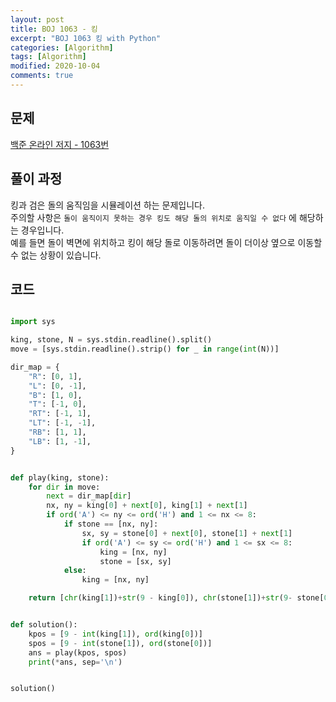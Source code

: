 ```yaml
---
layout: post
title: BOJ 1063 - 킹
excerpt: "BOJ 1063 킹 with Python"
categories: [Algorithm]
tags: [Algorithm]
modified: 2020-10-04
comments: true
---
```


## 문제

[백준 온라인 저지 - 1063번](https://www.acmicpc.net/problem/1063)

## 풀이 과정

킹과 검은 돌의 움직임을 시뮬레이션 하는 문제입니다. <br>
주의할 사항은 `돌이 움직이지 못하는 경우 킹도 해당 돌의 위치로 움직일 수 없다` 에 해당하는 경우입니다. <br>
예를 들면 돌이 벽면에 위치하고 킹이 해당 돌로 이동하려면 돌이 더이상 옆으로 이동할 수 없는 상황이 있습니다. <br>

## 코드

```python

import sys

king, stone, N = sys.stdin.readline().split()
move = [sys.stdin.readline().strip() for _ in range(int(N))]

dir_map = {
    "R": [0, 1],
    "L": [0, -1],
    "B": [1, 0],
    "T": [-1, 0],
    "RT": [-1, 1],
    "LT": [-1, -1],
    "RB": [1, 1],
    "LB": [1, -1],
}


def play(king, stone):
    for dir in move:
        next = dir_map[dir]
        nx, ny = king[0] + next[0], king[1] + next[1]
        if ord('A') <= ny <= ord('H') and 1 <= nx <= 8:
            if stone == [nx, ny]:
                sx, sy = stone[0] + next[0], stone[1] + next[1]
                if ord('A') <= sy <= ord('H') and 1 <= sx <= 8:
                    king = [nx, ny]
                    stone = [sx, sy]
            else:
                king = [nx, ny]

    return [chr(king[1])+str(9 - king[0]), chr(stone[1])+str(9- stone[0])]


def solution():
    kpos = [9 - int(king[1]), ord(king[0])]
    spos = [9 - int(stone[1]), ord(stone[0])]
    ans = play(kpos, spos)
    print(*ans, sep='\n')


solution()

```
